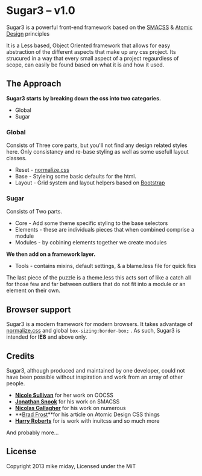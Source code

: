 
# Sugar3 – v1.0

Sugar3 is a powerful front-end framework based on the [SMACSS](http://smacss.com/) & [Atomic Design](http://bradfrostweb.com/blog/post/atomic-web-design/) principles

It is a Less based, Object Oriented framework that allows for easy abstraction
of the different aspects that make up any css project. Its strucured in a
way that every small aspect of a project regaurdless of scope, can easily be
found based on what it is and how it used.

## The Approach
**Sugar3 starts by breaking down the css into two categories.**

* Global
* Sugar

### Global
Consists of Three core parts, but you'll not find any design related styles here. Only consistancy and re-base styling as well as some usefull layout classes.

* Reset - [normalize.css](http://necolas.github.com/normalize.css/)
* Base - Styleing some basic defaults for the html. 
* Layout - Grid system and layout helpers based on [Bootstrap](http://getbootstrap.com/css/#grid)

### Sugar
Consists of Two parts.

* Core - Add some theme specific styling to the base selectors
* Elements - these are individuals pieces that when combined comprise a module
* Modules - by cobining elements together we create modules

**We then add on a framework layer.**

* Tools - contains mixins, default settings, & a blame.less file for quick fixs

The last piece of the puzzle is a theme.less this acts sort of like a catch all for those few and far between outliers that do not fit into a module or an element on their own.


## Browser support

Sugar3 is a modern framework for modern browsers. It takes advantage of
[normalize.css](http://necolas.github.com/normalize.css/) and global
`box-sizing:border-box;` . As such, Sugar3 is intended for **IE8**
and above only.  


## Credits

Sugar3, although produced and maintained by one developer, could not have
been possible without inspiration and work from an array of other people.

* **[Nicole Sullivan](https://twitter.com/stubbornella)** for her work on OOCSS
* **[Jonathan Snook](https://twitter.com/snookca)** for his work on SMACSS
* **[Nicolas Gallagher](https://twitter.com/necolas)** for his work on numerous
* **[Brad Frost](http://bradfrostweb.com/blog/post/atomic-web-design/)**for his article on Atomic Design
  CSS things
* **[Harry Roberts](http://inuitcss.com)** for is work with inuitcss and so much more

And probably more…

## License

Copyright 2013 mike miday, Licensed under the MiT

